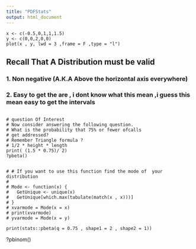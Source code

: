 ```yaml
---
title: "PDFStats"
output: html_document
---
```


```{r}
x <- c(-0.5,0,1,1,1.5)
y <- c(0,0,2,0,0)
plot(x , y, lwd = 3 ,frame = F ,type = "l")

```


## Recall That A Distribution must be valid
### 1. Non negative (A.K.A Above the horizontal axis everywhere)
### 2. Easy to get the are , i dont know what this mean ,i guess this mean easy to get the intervals 
```{r}

# question Of Interest 
# Now consider answering the following question. 
# What is the probability that 75% or fewer ofcalls
# get addressed?
# Remember Triangle formula ?
# 1/2 * height * length
print( (1.5 * 0.75)/ 2)
?pbeta()

```

```{r}

# # If you want to use this function find the mode of  your distribution 
# 
# Mode <- function(x) {
#   GetUnique <- unique(x)
#   GetUnique[which.max(tabulate(match(x , x)))]
# }
# xvarmode = Mode(x = x)
# print(xvarmode)
# yvarmode = Mode(x = y)

print(stats::pbeta(q = 0.75 , shape1 = 2 , shape2 = 1))

```

?pbinom()
